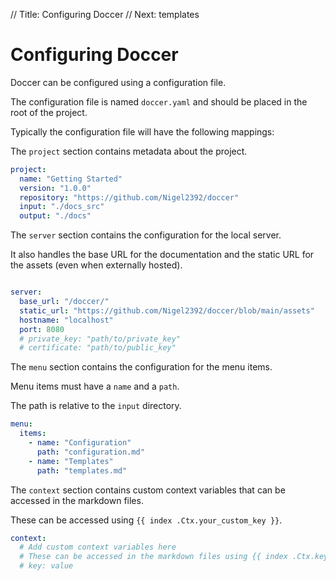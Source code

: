 // Title: Configuring Doccer
// Next: templates

# Configuring Doccer

Doccer can be configured using a configuration file.

The configuration file is named `doccer.yaml` and should be placed in the root of the project.


Typically the configuration file will have the following mappings:

The `project` section contains metadata about the project.

```yaml
project:
  name: "Getting Started"
  version: "1.0.0"
  repository: "https://github.com/Nigel2392/doccer"
  input: "./docs_src"
  output: "./docs"
```

The `server` section contains the configuration for the local server.

It also handles the base URL for the documentation and the static URL for the assets (even when externally hosted).

```yaml

server:
  base_url: "/doccer/"
  static_url: "https://github.com/Nigel2392/doccer/blob/main/assets"
  hostname: "localhost"
  port: 8080
  # private_key: "path/to/private_key"
  # certificate: "path/to/public_key"
```

The `menu` section contains the configuration for the menu items.

Menu items must have a `name` and a `path`.

The path is relative to the `input` directory.

```yaml
menu:
  items:
    - name: "Configuration"
      path: "configuration.md"
    - name: "Templates"
      path: "templates.md"
```

The `context` section contains custom context variables that can be accessed in the markdown files.

These can be accessed using `{{ index .Ctx.your_custom_key }}`.

```yaml
context:
  # Add custom context variables here
  # These can be accessed in the markdown files using {{ index .Ctx.key }}
  # key: value
```
